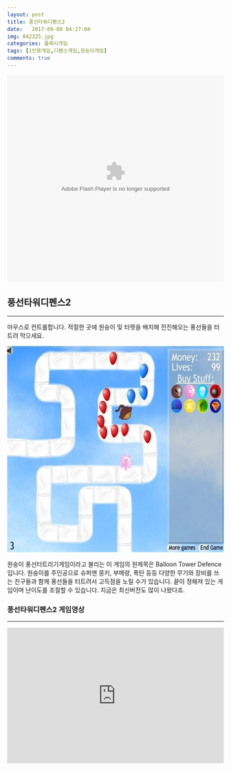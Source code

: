 ```yaml
---
layout: post
title: 풍선타워디펜스2
date:   2017-09-08 04:27:04
img: 042325.jpg
categories: 플래시게임
tags: [1인용게임,디펜스게임,원숭이게임]
comments: true
---
```


<embed src="http://mylife119.tistory.com/attachment/cfile23.uf@235CED3555CAAC7E191CFA.swf" type="application/x-shockwave-flash" width="100%" height="480">
<h2>풍선타워디펜스2</h2>

<hr />

마우스로 컨트롤합니다. 적절한 곳에 원숭이 및 터렛을 배치해 전진해오는 풍선들을 터트려 막으세요.

<img class="alignnone size-full wp-image-67" src="/images/042325.jpg" alt="" width="100%" height="480" />

원숭이 풍선터트리기게임이라고 불리는 이 게임의 원제목은 Balloon Tower Defence입니다. 원숭이를 주인공으로 슈퍼맨 몽키, 부메랑, 폭탄 등등 다양한 무기와 장비를 쓰는 친구들과 함께 풍선들을 터트려서 고득점을 노릴 수가 있습니다. 끝이 정해져 있는 게임이며 난이도를 조절할 수 있습니다. 지금은 최신버전도 많이 나왔다죠.
<h3>풍선타워디펜스2 게임영상</h3>

<hr />

<iframe width="100%" height="315" src="https://www.youtube.com/embed/Qyz-Gat2BFE" frameborder="0" allow="autoplay; encrypted-media" allowfullscreen></iframe>